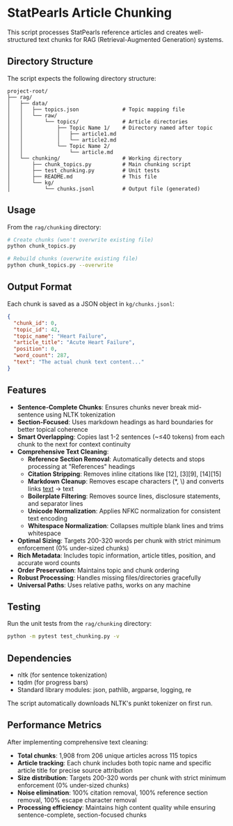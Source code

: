 # StatPearls Article Chunking

This script processes StatPearls reference articles and creates well-structured text chunks for RAG (Retrieval-Augmented Generation) systems.

## Directory Structure

The script expects the following directory structure:

```
project-root/
├── rag/
│   ├── data/
│   │   ├── topics.json              # Topic mapping file
│   │   └── raw/
│   │       └── topics/              # Article directories
│   │           ├── Topic Name 1/    # Directory named after topic
│   │           │   ├── article1.md
│   │           │   └── article2.md
│   │           └── Topic Name 2/
│   │               └── article.md
│   └── chunking/                    # Working directory
│       ├── chunk_topics.py          # Main chunking script
│       ├── test_chunking.py         # Unit tests
│       ├── README.md                # This file
│       └── kg/
│           └── chunks.jsonl         # Output file (generated)
```

## Usage

From the `rag/chunking` directory:

```bash
# Create chunks (won't overwrite existing file)
python chunk_topics.py

# Rebuild chunks (overwrite existing file)
python chunk_topics.py --overwrite
```

## Output Format

Each chunk is saved as a JSON object in `kg/chunks.jsonl`:

```json
{
  "chunk_id": 0,
  "topic_id": 42,
  "topic_name": "Heart Failure",
  "article_title": "Acute Heart Failure",
  "position": 0,
  "word_count": 287,
  "text": "The actual chunk text content..."
}
```

## Features

- **Sentence-Complete Chunks**: Ensures chunks never break mid-sentence using NLTK tokenization
- **Section-Focused**: Uses markdown headings as hard boundaries for better topical coherence
- **Smart Overlapping**: Copies last 1-2 sentences (~≤40 tokens) from each chunk to the next for context continuity
- **Comprehensive Text Cleaning**:
  - **Reference Section Removal**: Automatically detects and stops processing at "References" headings
  - **Citation Stripping**: Removes inline citations like [12], [3][9], [14][15]
  - **Markdown Cleanup**: Removes escape characters (\*, \\) and converts links [text](url) → text
  - **Boilerplate Filtering**: Removes source lines, disclosure statements, and separator lines
  - **Unicode Normalization**: Applies NFKC normalization for consistent text encoding
  - **Whitespace Normalization**: Collapses multiple blank lines and trims whitespace
- **Optimal Sizing**: Targets 200-320 words per chunk with strict minimum enforcement (0% under-sized chunks)
- **Rich Metadata**: Includes topic information, article titles, position, and accurate word counts
- **Order Preservation**: Maintains topic and chunk ordering
- **Robust Processing**: Handles missing files/directories gracefully
- **Universal Paths**: Uses relative paths, works on any machine

## Testing

Run the unit tests from the `rag/chunking` directory:

```bash
python -m pytest test_chunking.py -v
```

## Dependencies

- nltk (for sentence tokenization)
- tqdm (for progress bars)
- Standard library modules: json, pathlib, argparse, logging, re

The script automatically downloads NLTK's punkt tokenizer on first run.

## Performance Metrics

After implementing comprehensive text cleaning:

- **Total chunks**: 1,908 from 206 unique articles across 115 topics
- **Article tracking**: Each chunk includes both topic name and specific article title for precise source attribution
- **Size distribution**: Targets 200-320 words per chunk with strict minimum enforcement (0% under-sized chunks)
- **Noise elimination**: 100% citation removal, 100% reference section removal, 100% escape character removal
- **Processing efficiency**: Maintains high content quality while ensuring sentence-complete, section-focused chunks
